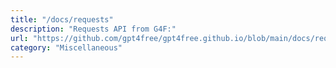 ```yaml
---
title: "/docs/requests"
description: "Requests API from G4F:"
url: "https://github.com/gpt4free/gpt4free.github.io/blob/main/docs/requests.md"
category: "Miscellaneous"
---
```

